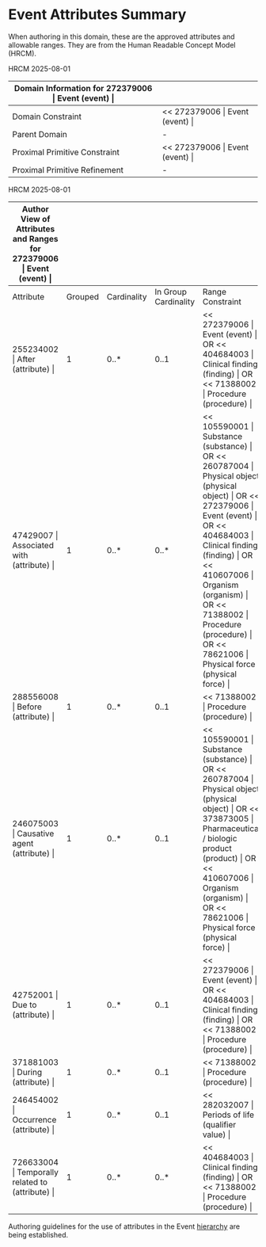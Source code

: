 # Event Attributes Summary

When authoring in this domain, these are the approved attributes and allowable ranges. They are from the Human Readable Concept Model (HRCM).

HRCM 2025-08-01 

  

| Domain Information for 272379006 \| Event (event) \| |   |
|---|---|
| Domain Constraint | << 272379006 \| Event (event) \| |
| Parent Domain | - |
| Proximal Primitive Constraint | << 272379006 \| Event (event) \| |
| Proximal Primitive Refinement | - |

  

  

HRCM 2025-08-01 

  

| Author View of Attributes and Ranges for 272379006 \| Event (event) \| |   |   |   |   |
|---|---|---|---|---|
| Attribute | Grouped | Cardinality | In Group Cardinality | Range Constraint |
| 255234002 \| After (attribute) \| | 1 | 0..* | 0..1 | << 272379006 \| Event (event) \| OR << 404684003 \| Clinical finding (finding) \| OR << 71388002 \| Procedure (procedure) \| |
| 47429007 \| Associated with (attribute) \| | 1 | 0..* | 0..* | << 105590001 \| Substance (substance) \| OR << 260787004 \| Physical object (physical object) \| OR << 272379006 \| Event (event) \| OR << 404684003 \| Clinical finding (finding) \| OR << 410607006 \| Organism (organism) \| OR << 71388002 \| Procedure (procedure) \| OR << 78621006 \| Physical force (physical force) \| |
| 288556008 \| Before (attribute) \| | 1 | 0..* | 0..1 | << 71388002 \| Procedure (procedure) \| |
| 246075003 \| Causative agent (attribute) \| | 1 | 0..* | 0..1 | << 105590001 \| Substance (substance) \| OR << 260787004 \| Physical object (physical object) \| OR << 373873005 \| Pharmaceutical / biologic product (product) \| OR << 410607006 \| Organism (organism) \| OR << 78621006 \| Physical force (physical force) \| |
| 42752001 \| Due to (attribute) \| | 1 | 0..* | 0..1 | << 272379006 \| Event (event) \| OR << 404684003 \| Clinical finding (finding) \| OR << 71388002 \| Procedure (procedure) \| |
| 371881003 \| During (attribute) \| | 1 | 0..* | 0..1 | << 71388002 \| Procedure (procedure) \| |
| 246454002 \| Occurrence (attribute) \| | 1 | 0..* | 0..1 | << 282032007 \| Periods of life (qualifier value) \| |
| 726633004 \| Temporally related to (attribute) \| | 1 | 0..* | 0..* | << 404684003 \| Clinical finding (finding) \| OR << 71388002 \| Procedure (procedure) \| |

  

Authoring guidelines for the use of attributes in the Event [hierarchy](https://confluence.ihtsdotools.org/display/DOCGLOSS/hierarchy "Glossary link: hierarchy") are being established.

